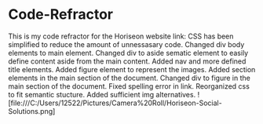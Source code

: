 # Code-Refractor
This is my code refractor for the Horiseon website
link:
CSS has been simplified to reduce the amount of unnessasary code.
Changed div body elements to main element.
Changed div to aside sematic element to easily define content aside from the main content.
Added nav and more defined title elements.
Added figure element to represent the images.
Added section elements in the main section of the document.
Changed div to figure in the main section of the document.
Fixed spelling error in link.
Reorganized css to fit semantic stucture.
Added sufficient img alternatives.
![file:///C:/Users/12522/Pictures/Camera%20Roll/Horiseon-Social-Solutions.png]